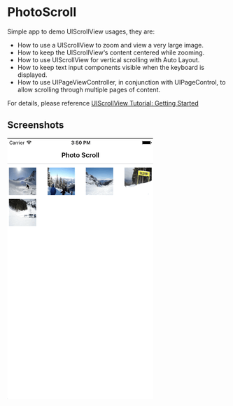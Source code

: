 PhotoScroll
==========

Simple app to demo UIScrollView usages, they are:

- How to use a UIScrollView to zoom and view a very large image.
- How to keep the UIScrollView‘s content centered while zooming.
- How to use UIScrollView for vertical scrolling with Auto Layout.
- How to keep text input components visible when the keyboard is displayed.
- How to use UIPageViewController, in conjunction with UIPageControl, to allow scrolling through multiple pages of content.

For details, please reference [UIScrollView Tutorial: Getting Started](https://www.raywenderlich.com/122139/uiscrollview-tutorial)

## Screenshots
![PhotoScroll](./PhotoScroll.gif)

